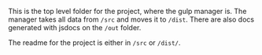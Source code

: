This is the top level folder for the project, where the gulp manager is. The manager takes all data from `/src` and moves it to `/dist`. There are also docs generated with jsdocs on the `/out` folder.

The readme for the project is either in `/src` or `/dist/`.
